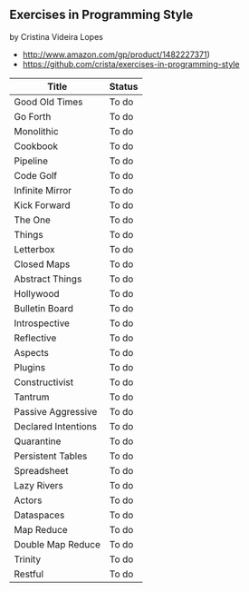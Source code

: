 ## Exercises in Programming Style
by Cristina Videira Lopes
- http://www.amazon.com/gp/product/1482227371)
- https://github.com/crista/exercises-in-programming-style

Title | Status
------|------
Good Old Times | To do
Go Forth | To do
Monolithic | To do
Cookbook | To do
Pipeline | To do
Code Golf | To do
Infinite Mirror | To do
Kick Forward | To do
The One | To do
Things | To do
Letterbox | To do
Closed Maps | To do
Abstract Things | To do
Hollywood | To do
Bulletin Board | To do
Introspective | To do
Reflective | To do
Aspects | To do
Plugins | To do
Constructivist | To do
Tantrum | To do
Passive Aggressive | To do
Declared Intentions | To do
Quarantine | To do
Persistent Tables  | To do
Spreadsheet | To do
Lazy Rivers | To do
Actors  | To do
Dataspaces  | To do
Map Reduce | To do
Double Map Reduce | To do
Trinity | To do
Restful | To do
